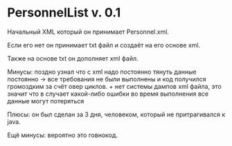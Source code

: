 # PersonnelList v. 0.1 

Начальный XML который он принимает Personnel.xml.

Если его нет он принимает txt файл и создаёт на его основе xml.

Также на основе txt он дополняет xml файл.

Минусы: поздно узнал что с xml надо постоянно тянуть данные постоянно -> все требования не были выполнены и код получился громоздким за счёт овер циклов. + нет системы дампов xml файла, это значит что в случает какой-либо ошибки во время выполнения все данные могут потеряться

Плюсы: он был сделан за 3 дня, человеком, который не притрагивался к java.

Ещё минусы: вероятно это говнокод.

